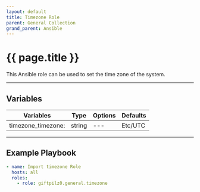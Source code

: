 ```yaml
---
layout: default
title: Timezone Role
parent: General Collection
grand_parent: Ansible
---
```


# {{ page.title }}

This Ansible role can be used to set the time zone of the system.

______________________________________________________________________

## Variables

| Variables          | Type   | Options | Defaults |
| ------------------ | ------ | ------- | -------- |
| timezone_timezone: | string | ---     | Etc/UTC  |

______________________________________________________________________

## Example Playbook

```yaml
- name: Import timezone Role
  hosts: all
  roles:
    - role: giftpilz0.general.timezone
```
